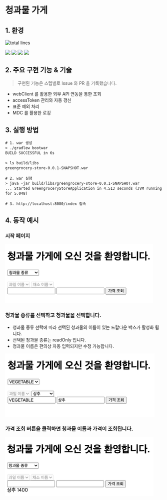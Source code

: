 # 청과물 가게

## 1. 환경

![total lines](https://img.shields.io/tokei/lines/github/Hyune-c/greengrocery-store)

![](https://img.shields.io/badge/spring%20boot-2.5.2-green) ![](https://img.shields.io/badge/java-8-green) ![](https://img.shields.io/badge/thymeleaf-%20-yellow) ![](https://img.shields.io/badge/webflux-%20-yellow)

## 2. 주요 구현 기능 & 기술

> 구현된 기능은 스텝별로 Issue 와 PR 을 기록했습니다.

- webClient 를 활용한 외부 API 연동을 통한 조회
- accessToken 관리와 자동 갱신
- 표준 예외 처리
- MDC 를 활용한 로깅

## 3. 실행 방법

```shell
# 1. war 생성
> ./gradlew bootwar
BUILD SUCCESSFUL in 6s

> ls build/libs
greengrocery-store-0.0.1-SNAPSHOT.war

# 2. war 실행
> java -jar build/libs/greengrocery-store-0.0.1-SNAPSHOT.war
... Started GreengroceryStoreApplication in 4.513 seconds (JVM running for 5.048)

# 3. http://localhost:8080/index 접속
```

## 4. 동작 예시

### 시작 페이지

![img.png](src/main/resources/static/img.png)

### 청과물 종류를 선택하고 청과물을 선택합니다.

- 청과물 종류 선택에 따라 선택된 청과물의 이름이 있는 드랍다운 박스가 활성화 됩니다.
- 선택된 청과물 종류는 readOnly 입니다.
- 청과물 이름은 편의상 자동 입력되지만 수정 가능합니다.

![img_1.png](src/main/resources/static/img_1.png)

### 가격 조회 버튼을 클릭하면 청과물 이름과 가격이 조회됩니다.

![img_2.png](src/main/resources/static/img_2.png)
